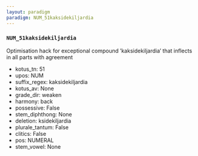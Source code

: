 ```yaml
---
layout: paradigm
paradigm: NUM_51kaksidekiljardia
---
```

### ` NUM_51kaksidekiljardia `

Optimisation hack for exceptional compound ’kaksidekiljardia’ that inflects in all parts with agreement
* kotus_tn: 51
* upos: NUM
* suffix_regex: kaksidekiljardia
* kotus_av: None
* grade_dir: weaken
* harmony: back
* possessive: False
* stem_diphthong: None
* deletion: ksidekiljardia
* plurale_tantum: False
* clitics: False
* pos: NUMERAL
* stem_vowel: None
